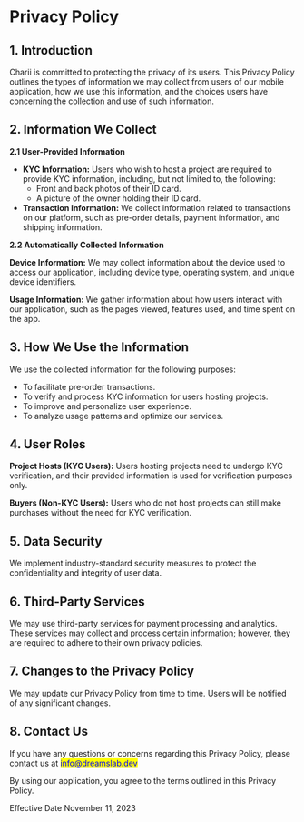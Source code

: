 # Privacy Policy

## 1. Introduction

Charii is committed to protecting the privacy of its users. This Privacy Policy outlines the types of information we may collect from users of our mobile application, how we use this information, and the choices users have concerning the collection and use of such information.

## 2. Information We Collect

**2.1 User-Provided Information**

* **KYC Information:** Users who wish to host a project are required to provide KYC information, including,  but not limited to, the following:
  * Front and back photos of their ID card.
  * A picture of the owner holding their ID card.
* **Transaction Information:** We collect information related to transactions on our platform, such as pre-order details, payment information, and shipping information.

**2.2 Automatically Collected Information**

**Device Information:** We may collect information about the device used to access our application, including device type, operating system, and unique device identifiers.

**Usage Information:** We gather information about how users interact with our application, such as the pages viewed, features used, and time spent on the app.

## 3. How We Use the Information

We use the collected information for the following purposes:

* To facilitate pre-order transactions.
* To verify and process KYC information for users hosting projects.
* To improve and personalize user experience.
* To analyze usage patterns and optimize our services.

## 4. User Roles

**Project Hosts (KYC Users):** Users hosting projects need to undergo KYC verification, and their provided information is used for verification purposes only.

**Buyers (Non-KYC Users):** Users who do not host projects can still make purchases without the need for KYC verification.

## 5. Data Security

We implement industry-standard security measures to protect the confidentiality and integrity of user data.

## 6. Third-Party Services

We may use third-party services for payment processing and analytics. These services may collect and process certain information; however, they are required to adhere to their own privacy policies.

## 7. Changes to the Privacy Policy

We may update our Privacy Policy from time to time. Users will be notified of any significant changes.

## 8. Contact Us

If you have any questions or concerns regarding this Privacy Policy, please contact us at [<mark style="color:blue;">info@dreamslab.dev</mark>](http://127.0.0.1:5000/u/oaeNIGCoTadphB0q8VJWiKs4ivW2)

By using our application, you agree to the terms outlined in this Privacy Policy.

Effective Date November 11, 2023
